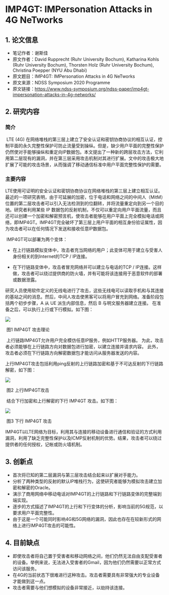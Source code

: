# IMP4GT: IMPersonation Attacks in 4G NeTworks

## 1. 论文信息

- 笔记作者：谢斯佳
- 原文作者：David Rupprecht (Ruhr University Bochum), Katharina Kohls (Ruhr University Bochum), Thorsten Holz (Ruhr University Bochum), Christina Poepper (NYU Abu Dhabi)
- 原文题目：IMP4GT: IMPersonation Attacks in 4G NeTworks
- 原文来源：NDSS Symposium 2020 Programme
- 原文链接：https://www.ndss-symposium.org/ndss-paper/imp4gt-impersonation-attacks-in-4g-networks/

## 2. 研究内容

### 简介

​		LTE (4G) 在网络堆栈的第三层上建立了安全认证和密钥协商协议的相互认证，控制平面的永久完整性保护可防止流量受到操纵。但是，缺少用户平面的完整性保护仍然使对手能够操纵和重定向IP数据包。本文提出了一种新的跨层攻击方法，它利用第二层现有的漏洞，并在第三层采用攻击机制对其进行扩展。文中的攻击极大地扩展了可能的攻击场景，从而强调了移动通信标准中用户平面完整性保护的需要。

### 主要内容

​		LTE使用可证明的安全认证和密钥协商协议在网络堆栈的第三层上建立相互认证。最近的一项研究表明，由于可延展的加密，位于电话和网络之间的中间人（MitM）位置的第二层攻击者可以引入无法检测到的位翻转，并将流量重定向到另一个目的地。研究者利用某些 IP 数据包的反射机制，不仅可以重定向用户平面流量，而且还可以创建一个加密和解密预言机，使攻击者能够在用户平面上完全模拟电话或网络，即IMP4GT。IMP4GT完全破坏了第三层上用户平面的相互身份验证属性，因为攻击者可以在任何情况下发送和接收任意IP数据包。

​		IMP4GT可以部署为两个变体：

- 在上行链路模拟变体中，攻击者充当网络的用户；此变体可用于建立与受害人身份相关的到Internet的TCP / IP连接。

- 在下行链路变体中，攻击者冒充网络并可以建立与电话的TCP / IP连接。这样做，攻击者可以绕过提供商的防火墙，并有可能将该连接用于恶意软件的部署或数据泄露。

​		研究人员使用软件定义的无线电进行了攻击，这些无线电可以读取手机和与其连接的基站之间的消息。然后，中间人攻击使黑客可以将用户冒充到网络。准备阶段包括两个初步步骤，A 从 UE 派生内部信息，然后 B 与明文服务器建立连接。 在准备之后，可以执行上行或下行模拟。如下图：

![](https://pic.downk.cc/item/5ea3d5c7c2a9a83be57a22e4.png)

​                                                                           图1 IMP4GT 攻击理论

​		上行链路IMP4GT允许用户完全模仿任意IP服务，例如HTTP服务器。 为此，攻击者必须能够在上行链路方向对数据包进行加密，以建立连接并请求内容。 此外，攻击者必须在下行链路方向解密数据包才能访问从服务器发送的内容。

​		上行IMP4GT攻击包括利用ping反射的上行链路加密和基于不可达反射的下行链路解密，如下图：

![](https://pic.downk.cc/item/5ea3da93c2a9a83be57f5345.png)

​                                                                            图2 上行IMP4GT攻击

​		结合下行加密和上行解密的下行 IMP4GT 攻击。如下图：

![](https://pic.downk.cc/item/5ea3daefc2a9a83be57fb490.png)

​                                                                        图3 下行 IMP4GT 攻击

​		IMP4GT以LTE网络为目标，利用其与连接的移动设备进行通信和验证的方式利用漏洞，利用了缺乏完整性保护以及ICMP反射机制的优势。结果，攻击者可以绕过提供者的任何授权，记帐或防火墙机制。

## 3. 创新点

- 首次将已知的第二层漏洞与第三层攻击结合起来以扩展对手能力。
- 分析了两种类型的反射的默认IP堆栈行为，这使研究者能够为模拟攻击建立加密和解密的Oracle。
- 演示了商用网络中移动电话对IMP4GT的上行链路和下行链路变体的完整端到端实现。
- 逐步的方式描述了IMP4GT的上行和下行变体的分析，影响当前的5G规范，以要求用户平面完整性。
- 由于这是一个可能同时影响4G和5G网络的漏洞，因此也存在在较新形式的网络上进行IMP4GT攻击的可能性。 

## 4. 目前缺点

- 即使攻击者将自己置于受害者和移动网络之间，他们仍然无法自由支配受害者的设备。举例来说，无法进入受害者的Gmail，因为他们仍然需要以正常方式访问该服务。
- 在4G的当前状态下很难进行这种攻击。攻击者需要具有非常强大的专业设备才能做到这一点。
- 攻击者需要与他们想模拟的设备非常接近，以劫持该连接。